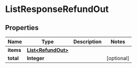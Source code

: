 

# ListResponseRefundOut


## Properties

Name | Type | Description | Notes
------------ | ------------- | ------------- | -------------
**items** | [**List&lt;RefundOut&gt;**](RefundOut.md) |  | 
**total** | **Integer** |  |  [optional]



